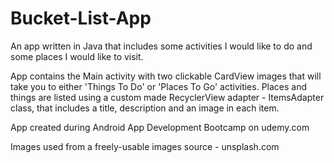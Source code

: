 # Bucket-List-App

An app written in Java that includes some activities I would like to do and some places I would like to visit. 

App contains the Main activity with two clickable CardView images that will take you to either 'Things To Do' or 'Places To Go' activities. 
Places and things are listed using a custom made RecyclerView adapter - ItemsAdapter class, that includes a title, description and an image in each item. 

App created during Android App Development Bootcamp on udemy.com

Images used from a freely-usable images source - unsplash.com 
